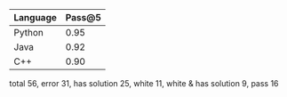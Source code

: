 | Language | Pass@5 |
|----------|-------|
| Python   | 0.95  |
| Java     | 0.92  |
| C++      | 0.90  |


total 56, error 31, has solution 25, white 11, white & has solution 9, pass 16
